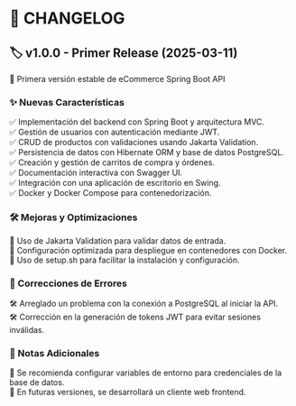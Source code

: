# 📌 CHANGELOG  

## 🏷️ v1.0.0 - Primer Release (2025-03-11)  
🚀 Primera versión estable de eCommerce Spring Boot API  

### ✨ Nuevas Características  
✅ Implementación del backend con Spring Boot y arquitectura MVC.  
✅ Gestión de usuarios con autenticación mediante JWT.  
✅ CRUD de productos con validaciones usando Jakarta Validation.  
✅ Persistencia de datos con Hibernate ORM y base de datos PostgreSQL.  
✅ Creación y gestión de carritos de compra y órdenes.  
✅ Documentación interactiva con Swagger UI.  
✅ Integración con una aplicación de escritorio en Swing.  
✅ Docker y Docker Compose para contenedorización.  

### 🛠 Mejoras y Optimizaciones  
🔹 Uso de Jakarta Validation para validar datos de entrada.  
🔹 Configuración optimizada para despliegue en contenedores con Docker.  
🔹 Uso de setup.sh para facilitar la instalación y configuración.  

### 🐞 Correcciones de Errores  
🛠️ Arreglado un problema con la conexión a PostgreSQL al iniciar la API.  
🛠️ Corrección en la generación de tokens JWT para evitar sesiones inválidas.  

### 📌 Notas Adicionales  
📌 Se recomienda configurar variables de entorno para credenciales de la base de datos.  
📌 En futuras versiones, se desarrollará un cliente web frontend.  

